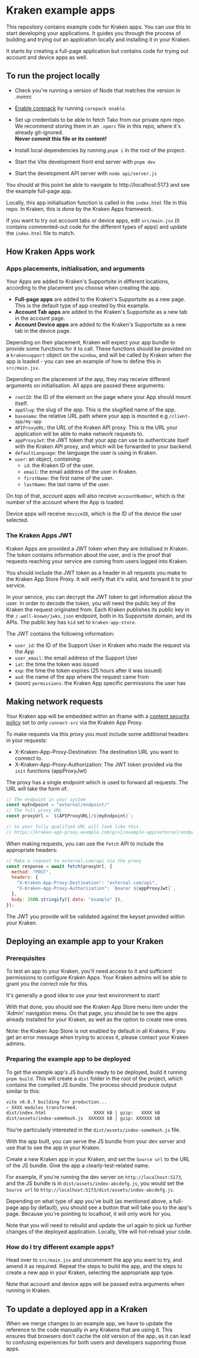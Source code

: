 # Kraken example apps

This repository contains example code for Kraken apps. You can use this to start
developing your applications. It guides you through the process of building
and trying out an application locally and installing it in your Kraken.

It starts by creating a full-page application but contains code for trying out
account and device apps as well.

## To run the project locally

- Check you're running a version of Node that matches the version in .nvmrc

- [Enable corepack](https://github.com/nodejs/corepack) by running
  `corepack enable`.

- Set up credentials to be able to fetch Tako from our private npm repo.
  We recommend storing them in an `.npmrc` file in this repo, where it's already
  git-ignored.  
  **Never commit this file or its content!**

- Install local dependencies by running `pnpm i` in the root of the project.

- Start the Vite development front end server with `pnpm dev`

- Start the development API server with `node api/server.js`

You should at this point be able to navigate to http://localhost:5173 and see
the example full-page app.

Locally, this app initialisation function is called in the `index.html` file
in this repo. In Kraken, this is done by the Kraken Apps framework.

If you want to try out account tabs or device apps, edit `src/main.jsx`
(it contains commented-out code for the different types of apps)
and update the `index.html` file to match.

## How Kraken Apps work

### Apps placements, initialisation, and arguments

Your Apps are added to Kraken's Supportsite in different locations, according
to the placement you choose when creating the app.

- **Full-page apps** are added to the Kraken's Supportsite as a new page.
  This is the default type of app created by this example.
- **Account Tab apps** are added to the Kraken's Supportsite as a new tab
  in the account page.
- **Account Device apps** are added to the Kraken's Supportsite as a new tab
  in the device page.

Depending on their placement, Kraken will expect your app bundle to provide
some functions for it to call. These functions should be provided on a 
`krakensupport` object on the `window`, and will be called by Kraken when the
app is loaded - you can see an example of how to define this in `src/main.jsx`.

Depending on the placement of the app, they may receive different arguments on
initialisation.  All apps are passed these arguments:
- `rootID`: the ID of the element on the page where your App should mount 
  itself.
- `appSlug`: the slug of the app. This is the slugified name of the app.
- `basename`: the relative URL path where your app is mounted e.g `/client-app/my-app`
- `APIProxyURL`: the URL of the Kraken API proxy. This is the URL your 
  application will be able to make network requests to.
- `appProxyJwt`: the JWT token that your app can use to authenticate
  itself with the Kraken API proxy, and which will be forwarded to your backend.
- `defaultLanguage`: the language the user is using in Kraken.
- `user`: an object, containing:
  - `id`: the Kraken ID of the user.
  - `email`: the email address of the user in Kraken.
  - `firstName`: the first name of the user.
  - `lastName`: the last name of the user.

On top of that, account apps will also receive `accountNumber`, which is the
number of the account where the App is loaded.

Device apps will receive `deviceID`, which is the ID of the device the user
selected.

### The Kraken Apps JWT

Kraken Apps are provided a JWT token when they are initialised in Kraken.
The token contains information about the user, and is the proof that requests
reaching your service are coming from users logged into Kraken.

You should include the JWT token as a header in all requests you make to the
Kraken App Store Proxy. It will verify that it's valid, and forward it to your
service.

In your service, you can decrypt the JWT token to get information about the 
user.
In order to decode the token, you will need the public key of the Kraken the
request originated from. Each Kraken publishes its public key in the
`/.well-known/jwks.json` endpoint, both in its Supportsite domain, and its APIs.
The public key has `kid` set to `kraken-app-store`.

The JWT contains the following information:
- `user_id`: the ID of the Support User in Kraken who made the request via 
  the App
- `user_email`: the email address of the Support User
- `iat`: the time the token was issued
- `exp`: the time the token expires (25 hours after it was issued)
- `aud`: the name of the app where the request came from
- (soon) `permissions`: the Kraken App specific permissions the user has

## Making network requests

Your Kraken app will be embedded within an iframe with a 
[content security policy](https://cheatsheetseries.owasp.org/cheatsheets/Content_Security_Policy_Cheat_Sheet.html#detailed-csp-directives)
set to only `connect-src` via the Kraken App Proxy. 

To make requests via this proxy you must include some additional 
headers in your requests:

* X-Kraken-App-Proxy-Destination: The destination URL you want to connect to.
* X-Kraken-App-Proxy-Authorization: The JWT token provided via the `init` functions (appProxyJwt)

The proxy has a single endpoint which is used to forward all requests. The URL
will take the form of:

```javascript
// The endpoint in your system
const myEndpoint = "external/endpoint/"
// The full proxy URL
const proxyUrl = `${APIProxyURL}/${myEndpoint}`;

// So your fully qualified URL will look like this
// https://kraken-app-proxy.example.com/p/v1/example-app/external/endpoint/
```

When making requests, you can use the `fetch` API to include the appropriate 
headers:

```javascript
// Make a request to external.com/api via the proxy
const response = await fetch(proxyUrl, {
  method: "POST",
  headers: {
    "X-Kraken-App-Proxy-Destination": "external.com/api",
    "X-Kraken-App-Proxy-Authorization": `Bearer ${appProxyJwt}`,
  },
  body: JSON.stringify({ data: "example" }),
});
```

The JWT you provide will be validated against the keyset provided within your 
Kraken.

## Deploying an example app to your Kraken

### Prerequisites

To test an app to your Kraken, you'll need access to it and sufficient
permissions to configure Kraken Apps.
Your Kraken admins will be able to grant you the correct role for this.

It's generally a good idea to use your test environment to start!

With that done, you should see the Kraken App Store menu item under the 'Admin'
navigation menu. On that page, you should be to see the apps already
installed for your Kraken, as well as the option to create new ones.

Note: the Kraken App Store is not enabled by default in all Krakens. If you get
an error message when trying to access it, please contact your Kraken admins.

### Preparing the example app to be deployed

To get the example app's JS bundle ready to be deployed, build it running
`pnpm build`.
This will create a `dist` folder in the root of the project, which contains
the compiled JS bundle. The process should produce output similar to this:

```bash
vite v6.0.7 building for production...
✓ XXXX modules transformed.
dist/index.html                  XXXX kB │ gzip:   XXXX kB
dist/assets/index-someHash.js  XXXXXX kB │ gzip: XXXXXX kB
```

You're particularly interested in the `dist/assets/index-someHash.js` file.

With the app built, you can serve the JS bundle from your dev server and use
that to see the app in your Kraken.

Create a new Kraken app in your Kraken, and set the `Source url` to
the URL of the JS bundle. Give the app a clearly-test-related name.

For example, if you're running the dev server on
`http://localhost:5173`, and the JS bundle is in `dist/assets/index-abcdefg.js`,
you would set the `Source url` to
`http://localhost:5173/dist/assets/index-abcdefg.js`.

Depending on what type of app you've built (as mentioned above, a full-page
app by default), you should see a button that will take you to the app's page.
Because you're pointing to localhost, it will only work for you.

Note that you will need to rebuild and update the url again to pick up further
changes of the deployed application. Locally, Vite will hot-reload your code.

### How do I try different example apps?

Head over to `src/main.jsx` and uncomment the app you want to try, and amend it
as required.
Repeat the steps to build the app, and the steps to create a new app in your
Kraken, selecting the appropriate app type.

Note that account and device apps will be passed extra arguments when running in
Kraken.

## To update a deployed app in a Kraken

When we merge changes to an example app, we have to update the reference to the
code manually in any Krakens that are using it. This ensures that browsers don't
cache the old version of the app, as it can lead to confusing experiences
for both users and developers supporting those apps.
